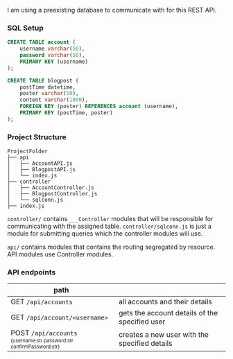I am using a preexisting database to communicate with for this REST API.

### SQL Setup
```SQL
CREATE TABLE account (
    username varchar(50),
    password varchar(50),
    PRIMARY KEY (username)
);

CREATE TABLE blogpost (
    postTime datetime,
    poster varchar(50),
    content varchar(1000),
    FOREIGN KEY (poster) REFERENCES account (username),
    PRIMARY KEY (postTime, poster)
);
```

### Project Structure
```
ProjectFolder
├── api
│   ├── AccountAPI.js
│   ├── BlogpostAPI.js
│   └── index.js
├── controller
│   ├── AccountController.js
│   ├── BlogpostController.js
│   └── sqlconn.js
├── index.js
```
`controller/` contains `___Controller` modules that will be responsible for communicating with the assigned table. `controller/sqlconn.js` is just a module for submitting queries which the controller modules will use.<br>

`api/` contains modules that contains the routing segregated by resource. API modules use Controller modules.

### API endpoints
|path||
|-|-|
|GET `/api/accounts`|all accounts and their details|
|GET `/api/account/<username>`|gets the account details of the specified user|
|POST `/api/accounts`<br> <sub><sup>{username:str password:str confirmPassword:str}</sup></sub>|creates a new user with the specified details|